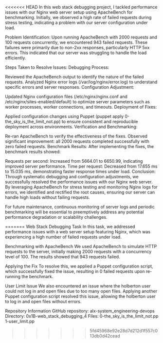 <<<<<<< HEAD
In this web stack debugging project, I tackled performance issues with our Nginx web server setup using ApacheBench for benchmarking. Initially, we observed a high rate of failed requests during stress testing, indicating a problem with our server configuration under load.

Problem Identification:
Upon running ApacheBench with 2000 requests and 100 requests concurrently, we encountered 943 failed requests. These failures were primarily due to non-2xx responses, particularly HTTP 5xx errors. This indicated that our server was struggling to handle the load efficiently.

Steps Taken to Resolve Issues:
Debugging Process:

Reviewed the ApacheBench output to identify the nature of the failed requests.
Analyzed Nginx error logs (/var/log/nginx/error.log) to understand specific errors and server responses.
Configuration Adjustment:

Updated Nginx configuration files (/etc/nginx/nginx.conf and /etc/nginx/sites-enabled/default) to optimize server parameters such as worker processes, worker connections, and timeouts.
Deployment of Fixes:

Applied configuration changes using Puppet (puppet apply 0-the_sky_is_the_limit_not.pp) to ensure consistent and reproducible deployment across environments.
Verification and Benchmarking:

Re-ran ApacheBench to verify the effectiveness of the fixes.
Observed significant improvement: all 2000 requests completed successfully with zero failed requests.
Benchmark Results:
After implementing the fixes, the benchmark results showed:

Requests per second: Increased from 5664.01 to 6650.99, indicating improved server performance.
Time per request: Decreased from 17.655 ms to 15.035 ms, demonstrating faster response times under load.
Conclusion:
Through systematic debugging and configuration adjustments, we successfully resolved the performance issues with our Nginx web server. By leveraging ApacheBench for stress testing and monitoring Nginx logs for errors, we identified and rectified the root causes, ensuring our server can handle high loads without failing requests.

For future maintenance, continuous monitoring of server logs and periodic benchmarking will be essential to preemptively address any potential performance degradation or scalability challenges.


=======
Web Stack Debugging Task
In this task, we addressed performance issues with a web server setup featuring Nginx, which was experiencing a high number of failed requests under load.

Benchmarking with ApacheBench
We used ApacheBench to simulate HTTP requests to the server, initially making 2000 requests with a concurrency level of 100. The results showed that 943 requests failed.

Applying the Fix
To resolve this, we applied a Puppet configuration script, which successfully fixed the issue, resulting in 0 failed requests upon re-running the benchmark.

User Limit Issue
We also encountered an issue where the holberton user could not log in and open files due to too many open files. Applying another Puppet configuration script resolved this issue, allowing the holberton user to log in and open files without errors.

Repository Information
GitHub repository: alx-system_engineering-devops
Directory: 0x1B-web_stack_debugging_4
Files:
0-the_sky_is_the_limit_not.pp
1-user_limit.pp
>>>>>>> 5fd45968e92e28d7d212d1f557c013db0d42cead
